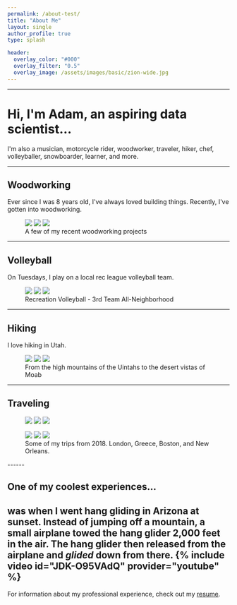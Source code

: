 ```yaml
---
permalink: /about-test/
title: "About Me"
layout: single
author_profile: true 
type: splash

header:
  overlay_color: "#000"
  overlay_filter: "0.5"
  overlay_image: /assets/images/basic/zion-wide.jpg
---
```


------
# Hi, I'm Adam, an aspiring data scientist...
I'm also a musician, motorcycle rider, woodworker, traveler, hiker, chef, volleyballer, snowboarder, learner, and more.

------
## Woodworking
Ever since I was 8 years old, I've always loved building things. Recently, I've gotten into woodworking.
<figure class="third">
	<img src="/assets/images/about/bench.JPG">
	<img src="/assets/images/about/table.JPG">
	<img src="/assets/images/about/volleyball-tip.jpg">
	<figcaption>A few of my recent woodworking projects</figcaption>
</figure>  

------
## Volleyball
On Tuesdays, I play on a local rec league volleyball team. 
<figure class="third">
	<img src="/assets/images/about/spike2018.jpg">
	<img src="/assets/images/about/champs.JPG">
	<img src="/assets/images/about/volleyball-tip.jpg">
	<figcaption>Recreation Volleyball - 3rd Team All-Neighborhood</figcaption>
</figure>  

------
## Hiking
I love hiking in Utah. 
<figure class="third">
	<img src="/assets/images/about/hiking.jpeg">
	<img src="/assets/images/about/hiking2.JPG">
	<img src="/assets/images/about/hiking3.JPG">
	<figcaption>From the high mountains of the Uintahs to the desert vistas of Moab</figcaption>
</figure>  

------
## Traveling
<figure class="third">
	<img src="/assets/images/about/london.jpg">
	<img src="/assets/images/about/greece.jpg">
	<img src="/assets/images/about/greece2.jpg">
</figure>  
<figure class="third">
	<img src="/assets/images/about/boston-harbor.jpg">
	<img src="/assets/images/about/greece.jpg">
	<img src="/assets/images/about/nola.JPG">
	<figcaption>Some of my trips from 2018. London, Greece, Boston, and New Orleans.</figcaption>
</figure>
------


## One of my coolest experiences...
was when I went hang gliding in Arizona at sunset. Instead of jumping off a mountain, a small airplane towed the hang glider 2,000 feet in the air. The hang glider then released from the airplane and *glided* down from there.
{% include video id="JDK-O95VAdQ" provider="youtube" %}
------

For information about my professional experience, check out my [resume](/resume/).


